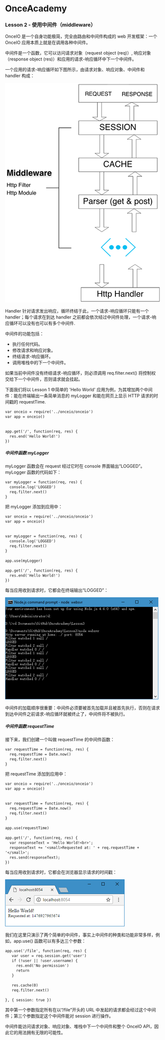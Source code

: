 # OnceAcademy
### Lesson 2 - 使用中间件（middleware）

OnceIO 是一个自身功能极简，完全由路由和中间件构成的 web 开发框架：一个 OnceIO 应用本质上就是在调用各种中间件。  
  
中间件是一个函数，它可以访问请求对象（request object (req)）, 响应对象（response object (res)）和应用的请求-响应循环中下一个中间件。  
  
一个应用的请求-响应循环如下图所示，由请求对象、响应对象、中间件和 handler 构成：  
  
![请求-响应循环][1]  

Handler 针对请求发出响应，循环终结于此，一个请求-响应循环只能有一个 handler；每个请求在到达 handler 之前都会依次经过中间件处理，一个请求-响应循环可以没有也可以有多个中间件.
  
中间件的功能包括：  
  
* 执行任何代码。  
* 修改请求和响应对象。  
* 终结请求-响应循环。
* 调用堆栈中的下一个中间件。  

如果当前中间件没有终结请求-响应循环，则必须调用 req.filter.next() 将控制权交给下一个中间件，否则请求就会挂起。  
  
下面我们将以 Lesson 1 中简单的 'Hello World' 应用为例，为其增加两个中间件：能在终端输出一条简单消息的 myLogger 和能在网页上显示 HTTP 请求的时间戳的 requestTime.  

    var onceio = require('../onceio/onceio')
    var app = onceio()


    app.get('/', function(req, res) {
      res.end('Hello World!')
    })

##### 中间件函数 myLogger  

myLogger 函数会在 request 经过它时在 console 界面输出“LOGGED”。myLogger 函数的代码如下：  

    var myLogger = function(req, res) {
      console.log('LOGGED')
      req.filter.next()
    }  

把 myLogger 添加到应用中：  
    
    var onceio = require('../onceio/onceio')
    var app = onceio()


    var myLogger = function(req, res) {
      console.log('LOGGED')
      req.filter.next()
    }

    app.use(myLogger)

    app.get('/', function(req, res) {
      res.end('Hello World!')
    })  

每当应用收到请求时，它都会在终端输出“LOGGED”：  

![myLogger console效果][2]    

中间件的加载顺序很重要：中间件必须要被首先加载并且被首先执行，否则在请求到达中间件之前请求-响应循环就被终止了，中间件将不被执行。  

##### 中间件函数 requestTime
接下来，我们创建一个叫做 requestTime 的中间件函数：  

    var requestTime = function(req, res) {
      req.requestTime = Date.now()
      req.filter.next()
    }  

把 requestTime 添加到应用中：  
    
    var onceio = require('../onceio/onceio')
    var app = onceio()


    var requestTime = function(req, res) {
      req.requestTime = Date.now()
      req.filter.next()
    }

    app.use(requestTime)

    app.get('/', function(req, res) {
      var responseText = 'Hello World!<br>';
      responseText += '<small>Requested at: ' + req.requestTime + '</small>';
      res.send(responseText);
    })  

每当应用收到请求时，它都会在浏览器显示请求的时间戳：  
  
![requestTime 浏览器效果][3]  
  
我们在这里只演示了两个简单的中间件，事实上中间件的种类和功能非常多样，例如，app.use() 函数可以有多达三个参数：  

    app.use('/file', function(req, res) {
       var user = req.session.get('user')
       if (!user || !user.username) {
         res.end('No permission')
         return
       }

       res.cache(0)
       req.filter.next()

    }, { session: true })

其中第一个参数指定所有在以“/file”开头的 URL 中发起的请求都会经过这个中间件；第三个参数指定这个中间件能对 session 进行操作。  

中间件能访问请求对象、响应对象、堆栈中下一个中间件和整个 OnceIO API，因此它的用法拥有无限的可能性。 








  [1]: https://raw.githubusercontent.com/OnceDoc/images/gh-pages/OnceAcademy/Lesson2/request_response_circle.png
  [2]: https://raw.githubusercontent.com/OnceDoc/images/gh-pages/OnceAcademy/Lesson2/myLogger_console.png
  [3]: https://raw.githubusercontent.com/OnceDoc/images/gh-pages/OnceAcademy/Lesson2/requestTime_browser.png
